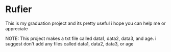 # Rufier
This is my graduation project and its pretty useful
i hope you can help me or appreciate

NOTE:
This project makes a txt file called data1, data2, data3, and age.
i suggest don't add any files called data1, data2, data3, or age
